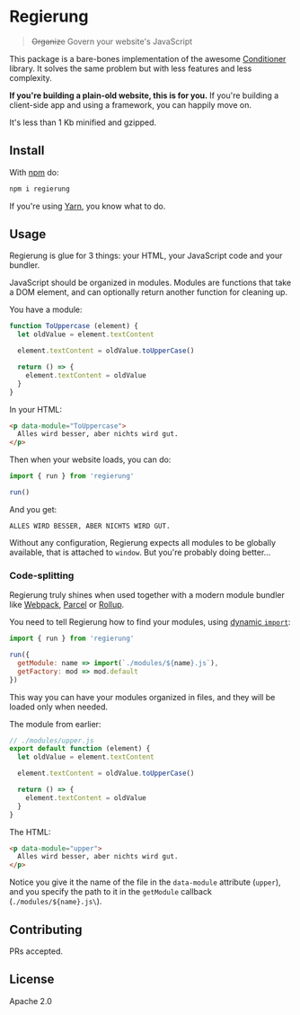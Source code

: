 # Regierung

> ~~Organize~~ Govern your website's JavaScript

This package is a bare-bones implementation of the awesome [Conditioner](https://github.com/rikschennink/conditioner) library. It solves the same problem but with less features and less complexity.

**If you're building a plain-old website, this is for you.** If you're building a client-side app and using a framework, you can happily move on.

It's less than 1 Kb minified and gzipped.

## Install

With [npm](https://github.com/npm/cli) do:

```bash
npm i regierung
```

If you're using [Yarn](https://yarnpkg.com/lang/en/), you know what to do.

## Usage

Regierung is glue for 3 things: your HTML, your JavaScript code and your bundler.

JavaScript should be organized in modules. Modules are functions that take a DOM element, and can optionally return another function for cleaning up.

You have a module:

```js
function ToUppercase (element) {
  let oldValue = element.textContent

  element.textContent = oldValue.toUpperCase()

  return () => {
    element.textContent = oldValue
  }
}
```

In your HTML:

```html
<p data-module="ToUppercase">
  Alles wird besser, aber nichts wird gut.
</p>
```

Then when your website loads, you can do:

```js
import { run } from 'regierung'

run()
```

And you get:

`ALLES WIRD BESSER, ABER NICHTS WIRD GUT.`

Without any configuration, Regierung expects all modules to be globally available, that is attached to `window`. But you're probably doing better…

### Code-splitting

Regierung truly shines when used together with a modern module bundler like [Webpack](https://webpack.js.org/), [Parcel](https://parceljs.org/) or [Rollup](https://rollupjs.org/guide/en/).

You need to tell Regierung how to find your modules, using [dynamic `import`](https://developer.mozilla.org/en-US/docs/Web/JavaScript/Reference/Statements/import):

```js
import { run } from 'regierung'

run({
  getModule: name => import(`./modules/${name}.js`),
  getFactory: mod => mod.default
})
```

This way you can have your modules organized in files, and they will be loaded only when needed.

The module from earlier:

```js
// ./modules/upper.js
export default function (element) {
  let oldValue = element.textContent

  element.textContent = oldValue.toUpperCase()

  return () => {
    element.textContent = oldValue
  }
}
```

The HTML:

```html
<p data-module="upper">
  Alles wird besser, aber nichts wird gut.
</p>
```

Notice you give it the name of the file in the `data-module` attribute (`upper`), and you specify the path to it in the `getModule` callback (`./modules/${name}.js\`).

## Contributing

PRs accepted.

## License

Apache 2.0